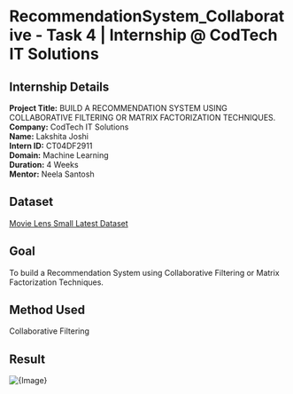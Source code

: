 # RecommendationSystem_Collaborative - Task 4 | Internship @ CodTech IT Solutions

## Internship Details
**Project Title:** BUILD A RECOMMENDATION SYSTEM USING COLLABORATIVE FILTERING OR MATRIX FACTORIZATION TECHNIQUES.<br>
**Company:** CodTech IT Solutions <br>
**Name:** Lakshita Joshi <br>
**Intern ID:** CT04DF2911 <br>
**Domain:** Machine Learning <br>
**Duration:** 4 Weeks <br>
**Mentor:** Neela Santosh 

## Dataset
[Movie Lens Small Latest Dataset](https://www.kaggle.com/datasets/shubhammehta21/movie-lens-small-latest-dataset)

## Goal
To build a Recommendation System using Collaborative Filtering or Matrix Factorization Techniques.

## Method Used
Collaborative Filtering

## Result
![{Image}](https://github.com/user-attachments/assets/bbdb3318-c769-4100-86c9-6cfffbcf66be)

